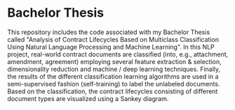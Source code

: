 # Bachelor Thesis
 
This repository includes the code associated with my Bachelor Thesis called "Analysis of Contract Lifecycles Based on Multiclass Classification Using Natural Language Processing and Machine Learning". In this NLP project, real-world contract documents are classified (into, e.g., attachment, amendment, agreement) employing several feature extraction & selection, dimensionality reduction and machine / deep learning techniques. Finally, the results of the different classification learning algorithms are used in a semi-supervised fashion (self-training) to label the unlabeled documents. Based on the classification, the contract lifecycles consisting of different document types are visualized using a Sankey diagram.
